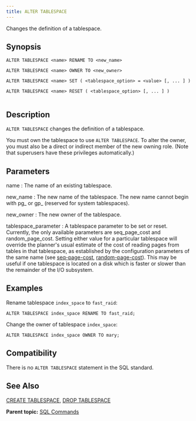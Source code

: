 ```yaml
---
title: ALTER TABLESPACE 
---
```


Changes the definition of a tablespace.

## <a id="section2"></a>Synopsis 

``` {#sql_command_synopsis}
ALTER TABLESPACE <name> RENAME TO <new_name>

ALTER TABLESPACE <name> OWNER TO <new_owner>

ALTER TABLESPACE <name> SET ( <tablespace_option> = <value> [, ... ] )

ALTER TABLESPACE <name> RESET ( <tablespace_option> [, ... ] )


```

## <a id="section3"></a>Description 

`ALTER TABLESPACE` changes the definition of a tablespace.

You must own the tablespace to use `ALTER TABLESPACE`. To alter the owner, you must also be a direct or indirect member of the new owning role. \(Note that superusers have these privileges automatically.\)

## <a id="section4"></a>Parameters 

name
:   The name of an existing tablespace.

new\_name
:   The new name of the tablespace. The new name cannot begin with pg\_ or gp\_ \(reserved for system tablespaces\).

new\_owner
:   The new owner of the tablespace.

tablespace\_parameter
:   A tablespace parameter to be set or reset. Currently, the only available parameters are seq\_page\_cost and random\_page\_cost. Setting either value for a particular tablespace will override the planner's usual estimate of the cost of reading pages from tables in that tablespace, as established by the configuration parameters of the same name \(see [seq-page-cost](../config_params/guc-list.html), [random-page-cost](../config_params/guc-list.html)\). This may be useful if one tablespace is located on a disk which is faster or slower than the remainder of the I/O subsystem.

## <a id="section5"></a>Examples 

Rename tablespace `index_space` to `fast_raid`:

```
ALTER TABLESPACE index_space RENAME TO fast_raid;
```

Change the owner of tablespace `index_space`:

```
ALTER TABLESPACE index_space OWNER TO mary;
```

## <a id="section6"></a>Compatibility 

There is no `ALTER TABLESPACE` statement in the SQL standard.

## <a id="section7"></a>See Also 

[CREATE TABLESPACE](CREATE_TABLESPACE.html), [DROP TABLESPACE](DROP_TABLESPACE.html)

**Parent topic:** [SQL Commands](../sql_commands/sql_ref.html)

